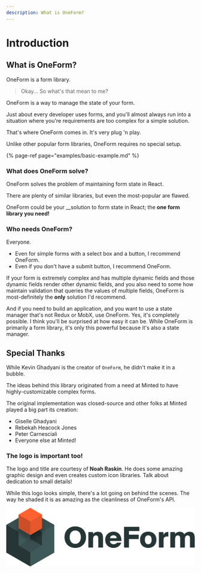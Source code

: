 ```yaml
---
description: What is OneForm?
---
```


# Introduction

## What is OneForm?

OneForm is a form library.

> Okay... So what's that mean to me?

OneForm is a way to manage the state of your form.

Just about every developer uses forms, and you'll almost always run into a situation where you're requirements are too complex for a simple solution.

That's where OneForm comes in. It's very plug 'n play.

Unlike other popular form libraries, OneForm requires no special setup.

{% page-ref page="examples/basic-example.md" %}

### What does OneForm solve?

OneForm solves the problem of maintaining form state in React.

There are plenty of similar libraries, but even the most-popular are flawed. 

OneForm could be your __solution to form state in React; the **one form library you need!**

### Who needs OneForm?

Everyone.

* Even for simple forms with a select box and a button, I recommend OneForm.
* Even if you don't have a submit button, I recommend OneForm.

If your form is extremely complex and has multiple dynamic fields and those dynamic fields render other dynamic fields, and you also need to some how maintain validation that queries the values of multiple fields, OneForm is most-definitely the **only** solution I'd recommend.

And if you need to build an application, and you want to use a state manager that's not Redux or MobX, use OneForm. Yes, it's completely possible. I think you'll be surprised at how easy it can be. While OneForm is primarily a form library, it's only this powerful because it's also a state manager.

## Special Thanks

While Kevin Ghadyani is the creator of `OneForm`, he didn't make it in a bubble.

The ideas behind this library originated from a need at Minted to have highly-customizable complex forms.

The original implementation was closed-source and other folks at Minted played a big part its creation:

* Giselle Ghadyani
* Rebekah Heacock Jones
* Peter Carnesciali
* Everyone else at Minted!

### The logo is important too!

The logo and title are courtesy of **Noah Raskin**. He does some amazing graphic design and even creates custom icon libraries. Talk about dedication to small details!

While this logo looks simple, there's a lot going on behind the scenes. The way he shaded it is as amazing as the cleanliness of OneForm's API.

![Credit: Noah Raskin](.gitbook/assets/oneform-cube-textdark%20%282%29%20%282%29%20%282%29%20%282%29%20%282%29%20%282%29%20%282%29%20%282%29%20%282%29.png)

